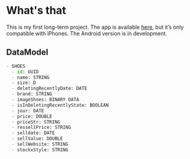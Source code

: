 # What's that
This is my first long-term project. The app is available [here](https://www.google.com/url?sa=t&source=web&rct=j&opi=89978449&url=https://apps.apple.com/fr/app/sneakerstock/id1663638520&ved=2ahUKEwiR2MaHivKGAxXJQ6QEHUTBCWUQFnoECBMQAQ&usg=AOvVaw1QLOKswlyB9zdBQjSyKlr2), but it’s only compatible with iPhones.
The Android version is in development.


## DataModel

```python
- SHOES
  - id: UUID
  - name: STRING
  - size: D
  - deletingRecentlyDate: DATE
  - brand: STRING
  - imageShoes: BINARY DATA
  - isInDeletingRecentlyState: BOOLEAN
  - jour: DATE
  - price: DOUBLE
  - priceStr: STRING
  - ressellPrice: STRING
  - selldate: DATE
  - sellValue: DOUBLE
  - sellWebsite: STRING
  - stockxStyle: STRING
```
